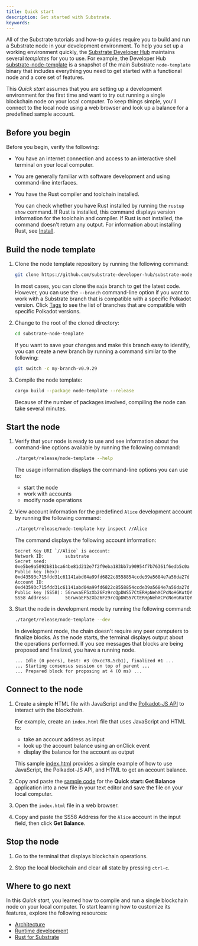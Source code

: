 ```yaml
---
title: Quick start
description: Get started with Substrate.
keywords:
---
```


All of the Substrate tutorials and how-to guides require you to build and run a Substrate node in your development environment.
To help you set up a working environment quickly, the [Substrate Developer Hub](https://github.com/substrate-developer-hub/) maintains several _templates_ for you to use.
For example, the Developer Hub [substrate-node-template](https://github.com/substrate-developer-hub/substrate-node-template/tags/) is a snapshot of the main Substrate `node-template` binary that includes everything you need to get started with a functional node and a core set of features.

This _Quick start_ assumes that you are setting up a development environment for the first time and want to try out running a single blockchain node on your local computer.
To keep things simple, you'll connect to the local node using a web browser and look up a balance for a predefined sample account.

## Before you begin

Before you begin, verify the following:

- You have an internet connection and access to an interactive shell terminal on your local computer.

- You are generally familiar with software development and using command-line interfaces.

- You have the Rust compiler and toolchain installed.

  You can check whether you have Rust installed by running the `rustup show` command.
  If Rust is installed, this command displays version information for the toolchain and compiler.
  If Rust is not installed, the command doesn't return any output.
  For information about installing Rust, see [Install](/install).

## Build the node template

1. Clone the node template repository by running the following command:

   ```sh
   git clone https://github.com/substrate-developer-hub/substrate-node-template
   ```

   In most cases, you can clone the `main` branch to get the latest code.
   However, you can use the `--branch` command-line option if you want to work with a Substrate branch that is compatible with a specific Polkadot version.
   Click [Tags](https://github.com/substrate-developer-hub/substrate-node-template/tags) to see the list of branches that are compatible with specific Polkadot versions.
   
2. Change to the root of the cloned directory:

   ```sh
   cd substrate-node-template
   ```

   If you want to save your changes and make this branch easy to identify, you can create a new branch by running a command similar to the following:

   ```bash
   git switch -c my-branch-v0.9.29
   ```

3. Compile the node template:

   ```sh
   cargo build --package node-template --release
   ```

   Because of the number of packages involved, compiling the node can take several minutes.

## Start the node

1. Verify that your node is ready to use and see information about the command-line options available by running the following command:

   ```sh
   ./target/release/node-template --help
   ```

   The usage information displays the command-line options you can use to:

   - start the node
   - work with accounts
   - modify node operations

1. View account information for the predefined `Alice` development account by running the following command:

   ```sh
   ./target/release/node-template key inspect //Alice
   ```

   The command displays the following account information:

   ```text
   Secret Key URI `//Alice` is account:
   Network ID:        substrate 
   Secret seed:       0xe5be9a5092b81bca64be81d212e7f2f9eba183bb7a90954f7b76361f6edb5c0a
   Public key (hex):  0xd43593c715fdd31c61141abd04a99fd6822c8558854ccde39a5684e7a56da27d
   Account ID:        0xd43593c715fdd31c61141abd04a99fd6822c8558854ccde39a5684e7a56da27d
   Public key (SS58): 5GrwvaEF5zXb26Fz9rcQpDWS57CtERHpNehXCPcNoHGKutQY
   SS58 Address:      5GrwvaEF5zXb26Fz9rcQpDWS57CtERHpNehXCPcNoHGKutQY
   ```

1. Start the node in development mode by running the following command:

   ```sh
   ./target/release/node-template --dev
   ```

   In development mode, the chain doesn't require any peer computers to finalize blocks.
   As the node starts, the terminal displays output about the operations performed.
   If you see messages that blocks are being proposed and finalized, you have a running node.

   ```text
   ... Idle (0 peers), best: #3 (0xcc78…5cb1), finalized #1 ...
   ... Starting consensus session on top of parent ...
   ... Prepared block for proposing at 4 (0 ms) ...
   ```

## Connect to the node

1. Create a simple HTML file with JavaScript and the [Polkadot-JS API](https://polkadot.js.org/docs/) to interact with the blockchain.

   For example, create an `index.html` file that uses JavaScript and HTML to:

   - take an account address as input
   - look up the account balance using an onClick event
   - display the balance for the account as output

   This sample [index.html](/assets/quickstart/index.html) provides a simple example of how to use JavaScript, the Polkadot-JS API, and HTML to get an account balance.

2. Copy and paste the [sample code](https://github.com/substrate-developer-hub/substrate-docs/blob/main/static/assets/quickstart/index.html) for the **Quick start: Get Balance** application into a new file in your text editor and save the file on your local computer.

3. Open the `index.html` file in a web browser.

4. Copy and paste the SS58 Address for the `Alice` account in the input field, then click **Get Balance**.

## Stop the node

1. Go to the terminal that displays blockchain operations.

1. Stop the local blockchain and clear all state by pressing `ctrl-c`.

## Where to go next

In this _Quick start_, you learned how to compile and run a single blockchain node on your local computer.
To start learning how to customize its features, explore the following resources:

- [Architecture](/learn/architecture/)
- [Runtime development](/learn/runtime-development/)
- [Rust for Substrate](/learn/rust-basics/)
